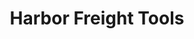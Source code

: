 ---
title: "Harbor Freight Tools"
url: /vernon-hills/harbor-freight-tools-townline-road/
shop: hardware
---